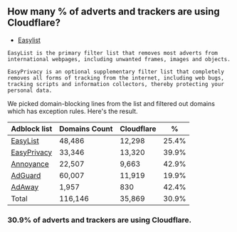 ## How many % of adverts and trackers are using Cloudflare?


- [Easylist](https://web.archive.org/web/20210516110248/https://easylist.to/)
```
EasyList is the primary filter list that removes most adverts from international webpages, including unwanted frames, images and objects.

EasyPrivacy is an optional supplementary filter list that completely removes all forms of tracking from the internet, including web bugs, tracking scripts and information collectors, thereby protecting your personal data.
```


We picked domain-blocking lines from the list and filtered out domains which has exception rules.
Here's the result.


| Adblock list | Domains Count | Cloudflare | % |
| --- | --- | --- | --- |
| [EasyList](https://easylist.to/easylist/easylist.txt) | 48,486 | 12,298 | 25.4% |
| [EasyPrivacy](https://easylist.to/easylist/easyprivacy.txt) | 33,346 | 13,320 | 39.9% |
| [Annoyance](https://secure.fanboy.co.nz/fanboy-annoyance.txt) | 22,507 | 9,663 | 42.9% |
| [AdGuard](https://adguardteam.github.io/AdGuardSDNSFilter/Filters/filter.txt) | 60,007 | 11,919 | 19.9% |
| [AdAway](https://raw.githubusercontent.com/AdAway/adaway.github.io/master/hosts.txt) | 1,957 | 830 | 42.4% |
| Total | 116,146 | 35,869 | 30.9% |


### 30.9% of adverts and trackers are using Cloudflare.
